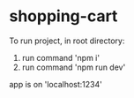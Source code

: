 # shopping-cart

To run project, in root directory:

1. run command 'npm i'
2. run command 'npm run dev'

app is on 'localhost:1234'
